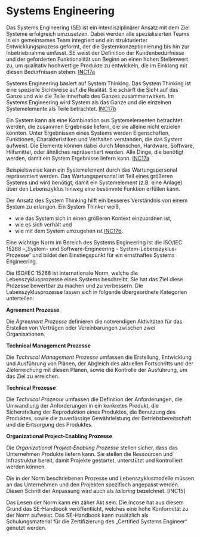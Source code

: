 # Systems Engineering

Das Systems Engineering (SE) ist ein interdisziplinärer Ansatz mit dem Ziel Systeme erfolgreich umzusetzen. Dabei werden alle spezialisierten Teams in ein gemeinsames Team integriert und ein strukturierter Entwicklungsprozess geformt, der die Systemkonzeptionierung bis hin zur Inbetriebnahme umfasst. SE weist der Definition der Kundenbedürfnisse und der geforderten Funktionalität von Beginn an einen hohen Stellenwert zu, um qualitativ hochwertige Produkte zu entwickeln, die im Einklang mit diesen Bedürfnissen stehen. [INC17a](Quellen.md)

Systems Engineering basiert auf System Thinking. Das System Thinking ist eine spezielle Sichtweise auf die Realität. Sie schärft die Sicht auf das Ganze und wie die Teile innerhalb des Ganzes zusammenwirken. Im Systems Engineering wird System als das Ganze und die einzelnen Systemelemente als Teile betrachtet. [INC17b](Quellen.md)

Ein System kann als eine Kombination aus Systemelementen betrachtet werden, die zusammen Ergebnisse liefern, die sie alleine nicht erzielen könnten. Unter Ergebnissen eines Systems werden Eigenschaften, Funktionen, Charakteristiken und Verhalten verstanden, die das System aufweist. Die Elemente können dabei durch Menschen, Hardware, Software, Hilfsmittel, oder ähnliches repräsentiert werden. Alle Dinge, die benötigt werden, damit ein System Ergebnisse liefern kann. [INC17a](Quellen.md)

Beispielsweise kann ein Systemelement durch das Wartungspersonal repräsentiert werden. Das Wartungspersonal ist Teil eines größeren Systems und wird benötigt, damit ein Systemelement (z.B. eine Anlage) über den Lebenszyklus hinweg eine bestimmte Funktion erfüllen kann. 

Der Ansatz des System Thinking hilft ein besseres Verständnis von einem System zu erlangen. Ein System Thinker weiß,

* wie das System sich in einen größeren Kontext einzuordnen ist,
* wie es sich verhält und 
* wie mit dem System umzugehen ist [INC17b](Quellen.md).

Eine wichtige Norm im Bereich des Systems Engineering ist die ISO/IEC 15288 –„System- und Software-Engineering - System-Lebenszyklus-Prozesse“ und bildet den Einstiegspunkt für ein ernsthaftes Systems Engineering.

Die ISO/IEC 15288 ist internationale Norm, welche die Lebenszyklusprozesse eines Systems beschreibt. Sie hat das Ziel diese Prozesse bewertbar zu machen und zu verbessern. Die Lebenszyklusprozesse lassen sich in folgende übergeordnete Kategorien unterteilen:

**Agreement Prozesse**

Die *Agreement Prozesse* definieren die notwendigen Aktivitäten für das Erstellen von Verträgen oder Vereinbarungen zwischen zwei Organisationen.

**Technical Management Prozesse**

Die *Technical Management Prozesse* umfassen die Erstellung, Entwicklung und Ausführung von Plänen, der Abgleich des aktuellen Fortschritts und der Zielerreichung mit diesen Plänen, sowie die Kontrolle der Ausführung, um das Ziel zu erreichen.

**Technical Prozesse**

Die *Technical Prozesse* umfassen die Definition der Anforderungen, die Umwandlung der Anforderungen in ein konkretes Produkt, die Sicherstellung der Reproduktion eines Produktes, die Benutzung des Produktes, sowie die zuverlässige Gewährleistung der Betriebsbereitschaft und die Entsorgung des Produktes. 

**Organizational Project-Enabling Prozesse**

Die *Organizational Project-Enabling Prozesse* stellen sicher, dass das Unternehmen Produkte liefern kann. Sie stellen die Ressourcen und Infrastruktur bereit, damit Projekte gestartet, unterstützt und kontrolliert werden können.

Die in der Norm beschriebenen Prozesse und Lebenszyklusmodelle müssen an das Unternehmen und den Projekten spezifisch angepasst werden. Diesen Schritt der Anpassung wird auch als *tailoring* bezeichnet. [INC15]

Das Lesen der Norm kann ein zäher Akt sein. Die Incose hat aus diesem Grund das SE-Handbook veröffentlicht, welches eine hohe Konformität zu der Norm aufweist. Das SE-Handbook kann zusätzlich als Schulungsmaterial für die Zertifizierung des „Certified Systems Engineer“ genutzt werden. 
